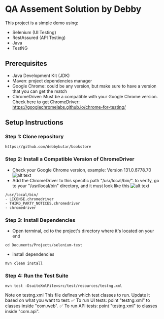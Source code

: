 # QA Assement Solution by Debby
This project is a simple demo using:
- Selenium (UI Testing)
- RestAssured (API Testing) 
- Java
- TestNG

## Prerequisites
- Java Development Kit (JDK)
- Maven: project dependencies manager
- Google Chrome: could be any version, but make sure to have a version that you can get the match 
- ChromeDriver: Must be a compatible with your Google Chrome version. Check here to get ChromeDriver: https://googlechromelabs.github.io/chrome-for-testing/

## Setup Instructions
### Step 1: Clone repository
```
https://github.com/debbybutar/bookstore
```
### Step 2: Install a Compatible Version of ChromeDriver
- Check your Google Chrome version, example:
Version 131.0.6778.70
![alt text](image-1.png)
- Add the ChromeDriver to this specific path "/usr/local/bin/".
to verify, go to your "/usr/local/bin" directory, and it must look like this
![alt text](image.png)
```
/usr/local/bin/
- LICENSE.chromedriver
- THIRD_PARTY_NOTICES.chromedriver
- chromedriver
```
### Step 3: Install Dependencies
- Open terminal, cd to the project's directory where it's located on your end
```
cd Documents/Projects/selenium-test
```
- install dependencies
```
mvn clean install
```
### Step 4: Run the Test Suite
```
mvn test -DsuiteXmlFile=src/test/resources/testng.xml
```
Note on testng.xml
This file defines which test classes to run. Update it based on what you want to test:
✅ To run UI tests: point "testng.xml" to classes inside "com.web".
✅ To run API tests: point "testng.xml" to classes inside "com.api".

